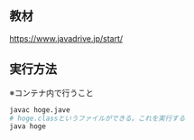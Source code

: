 ## 教材
https://www.javadrive.jp/start/

## 実行方法
※コンテナ内で行うこと
```bash
javac hoge.jave
# hoge.classというファイルができる。これを実行する
java hoge
```

